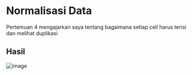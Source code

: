 # Normalisasi Data

Pertemuan 4 mengajarkan saya tentang bagaimana setiap cell harus terisi dan melihat duplikasi

## Hasil

![image](https://user-images.githubusercontent.com/46425489/159618713-19a0982d-1946-4c1f-a229-6584fe13c710.png)

